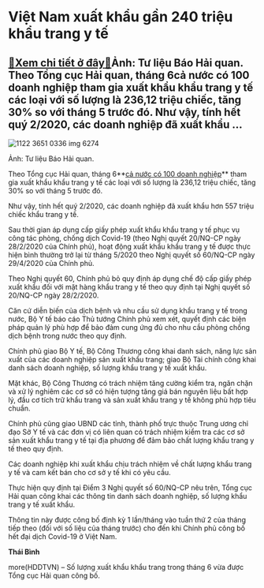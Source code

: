 Việt Nam xuất khẩu gần 240 triệu khẩu trang y tế
================================================

[:gift:Xem chi tiết ở đây:gift:](https://hddtvn.com/viet-nam-xuat-khau-gan-240-trieu-khau-trang-y-te/)Ảnh: Tư liệu Báo Hải quan. Theo Tổng cục Hải quan, tháng 6cả nước có 100 doanh nghiệp tham gia xuất khẩu khẩu trang y tế các loại với số lượng là 236,12 triệu chiếc, tăng 30% so với tháng 5 trước đó. Như vậy, tính hết quý 2/2020, các doanh nghiệp đã xuất khẩu …
---------------------------------------------------------------------------------------------------------------------------------------------------------------------------------------------------------------------------------------------------------------------





![1122 3651 0336 img 6274](https://haiquanonline.com.vn/stores/news_dataimages/binhht/072020/11/09/in_article/1122_3651_0336_IMG_6274.jpg?rt=20200711101652 "Ảnh: Tư liệu Báo Hải quan.")


Ảnh: Tư liệu Báo Hải quan.



Theo Tổng cục Hải quan, tháng 6**[cả nước có 100 doanh nghiệp](https://haiquanonline.com.vn/apiservice@/fileclick&i=274552)** tham gia xuất khẩu khẩu trang y tế các loại với số lượng là 236,12 triệu chiếc, tăng 30% so với tháng 5 trước đó.


Như vậy, tính hết quý 2/2020, các doanh nghiệp đã xuất khẩu hơn 557 triệu chiếc khẩu trang y tế.


Sau thời gian áp dụng cấp giấy phép xuất khẩu khẩu trang y tế phục vụ công tác phòng, chống dịch Covid-19 (theo Nghị quyết 20/NQ-CP ngày 28/2/2020 của Chính phủ), hoạt động xuất khẩu khẩu trang y tế được thực hiện bình thường trở lại từ tháng 5/2020 theo Nghị quyết số 60/NQ-CP ngày 29/4/2020 của Chính phủ.


Theo Nghị quyết 60, Chính phủ bỏ quy định áp dụng chế độ cấp giấy phép xuất khẩu đối với mặt hàng khẩu trang y tế theo quy định tại Nghị quyết số 20/NQ-CP ngày 28/2/2020.


Căn cứ diễn biến của dịch bệnh và nhu cầu sử dụng khẩu trang y tế trong nước, Bộ Y tế báo cáo Thủ tướng Chính phủ xem xét, quyết định các biện pháp quản lý phù hợp để bảo đảm cung ứng đủ cho nhu cầu phòng chống dịch bệnh trong nước theo quy định.


Chính phủ giao Bộ Y tế, Bộ Công Thương công khai danh sách, năng lực sản xuất của các doanh nghiệp sản xuất khẩu trang; giao Bộ Tài chính công khai danh sách doanh nghiệp, số lượng khẩu trang y tế xuất khẩu.


Mặt khác, Bộ Công Thương có trách nhiệm tăng cường kiểm tra, ngăn chặn và xử lý nghiêm các cơ sở có hiện tượng tăng giá bán nguyên liệu bất hợp lý, đầu cơ tích trữ khẩu trang và sản xuất khẩu trang y tế không phù hợp tiêu chuẩn.


Chính phủ cũng giao UBND các tỉnh, thành phố trực thuộc Trung ương chỉ đạo Sở Y tế và các đơn vị có liên quan có trách nhiệm kiểm tra các cơ sở sản xuất khẩu trang y tế tại địa phương để đảm bảo chất lượng khẩu trang y tế theo quy định.


Các doanh nghiệp khi xuất khẩu chịu trách nhiệm về chất lượng khẩu trang y tế và cam kết bán cho cơ sở y tế khi có yêu cầu.


Thực hiện quy định tại Điểm 3 Nghị quyết số 60/NQ-CP nêu trên, Tổng cục Hải quan công khai các thông tin danh sách doanh nghiệp, số lượng khẩu trang y tế xuất khẩu.


Thông tin này được công bố định kỳ 1 lần/tháng vào tuần thứ 2 của tháng tiếp theo (đối với số liệu của tháng trước) cho đến khi Chính phủ công bố hết đại dịch Covid-19 ở Việt Nam.




**Thái Bình**



more(HDDTVN) – Số lượng xuất khẩu khẩu trang trong tháng 6 vừa được Tổng cục Hải quan công bố.

